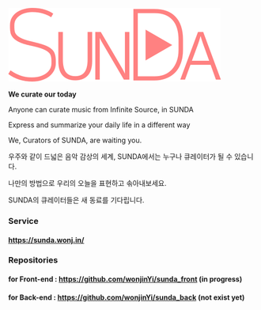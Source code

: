 ![sunda_logo.png](./sunda_logo.png)


**We curate our today**

Anyone can curate music from Infinite Source, in SUNDA


Express and summarize your daily life in a different way


We, Curators of SUNDA, are waiting you.





우주와 같이 드넓은 음악 감상의 세계, SUNDA에서는 누구나 큐레이터가 될 수 있습니다.


나만의 방법으로 우리의 오늘을 표현하고 솎아내보세요.


SUNDA의 큐레이터들은 새 동료를 기다립니다.


### Service
#### https://sunda.wonj.in/

### Repositories
#### for Front-end : https://github.com/wonjinYi/sunda_front (in progress)
#### for Back-end : https://github.com/wonjinYi/sunda_back (not exist yet)

